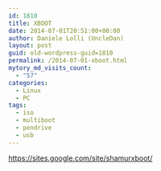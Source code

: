 ```yaml
---
id: 1810
title: XBOOT
date: 2014-07-01T20:51:00+00:00
author: Daniele Lolli (UncleDan)
layout: post
guid: old-wordpress-guid=1810
permalink: /2014-07-01-xboot.html
mytory_md_visits_count:
  - "57"
categories:
  - Linux
  - PC
tags:
  - iso
  - multiboot
  - pendrive
  - usb
---
```

<https://sites.google.com/site/shamurxboot/>